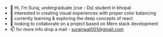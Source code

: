 - 👋 Hi, I’m Suraj, undergraduate (cse - Ds) student in bhopal
- 👀 interested in creating visual experiences with proper color balancing
- 🌱 currently learning & exploring the deep concepts of react
- 💞️ looking to collaborate on a project based on Mern stack development
- 📫 for more info drop a mail - surajrwat001@gmail.com


<!---
Suraj6260/Suraj6260 is a ✨ special ✨ repository because its `README.md` (this file) appears on your GitHub profile.
You can click the Preview link to take a look at your changes.
--->
